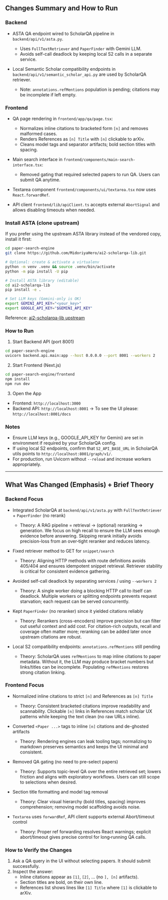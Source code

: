 ## Changes Summary and How to Run

### Backend

- ASTA QA endpoint wired to ScholarQA pipeline in `backend/api/v1/asta.py`.
  - Uses `FullTextRetriever` and `PaperFinder` with Gemini LLM.
  - Avoids self-call deadlock by keeping local S2 calls in a separate service.

- Local Semantic Scholar compatibility endpoints in `backend/api/v1/semantic_scholar_api.py` are used by ScholarQA retriever.
  - Note: `annotations.refMentions` population is pending; citations may be incomplete if left empty.

### Frontend

- QA page rendering in `frontend/app/qa/page.tsx`:
  - Normalizes inline citations to bracketed form `[n]` and removes malformed cases.
  - Renders References as `[n] Title` with `[n]` clickable to arXiv.
  - Cleans model tags and separator artifacts; bold section titles with spacing.

- Main search interface in `frontend/components/main-search-interface.tsx`:
  - Removed gating that required selected papers to run QA. Users can submit QA anytime.

- Textarea component `frontend/components/ui/textarea.tsx` now uses `React.forwardRef`.

- API client `frontend/lib/apiClient.ts` accepts external `AbortSignal` and allows disabling timeouts when needed.

### Install ASTA (clone upstream)

If you prefer using the upstream ASTA library instead of the vendored copy, install it first:

```bash
cd paper-search-engine
git clone https://github.com/MidoriyaHero/ai2-scholarqa-lib.git

# Optional: create & activate a virtualenv
python -m venv .venv && source .venv/bin/activate
python -m pip install -U pip

# Install ASTA library (editable)
cd ai2-scholarqa-lib
pip install -e .

# Set LLM keys (Gemini-only is OK)
export GEMINI_API_KEY="<your_key>"
export GOOGLE_API_KEY="$GEMINI_API_KEY"

```

Reference: [ai2-scholarqa-lib upstream](https://github.com/MidoriyaHero/ai2-scholarqa-lib.git)

### How to Run

1) Start Backend API (port 8001)

```bash
cd paper-search-engine
uvicorn backend.api.main:app --host 0.0.0.0 --port 8001 --workers 2
```

2) Start Frontend (Next.js)

```bash
cd paper-search-engine/frontend
npm install
npm run dev
```

3) Open the App

- Frontend: `http://localhost:3000`
- Backend API: `http://localhost:8001` -> To see the UI please: `http://localhost:8001/docs`

### Notes

- Ensure LLM keys (e.g., GOOGLE_API_KEY for Gemini) are set in environment if required by your ScholarQA config.
- If using local S2 endpoints, confirm that `S2_API_BASE_URL` in ScholarQA utils points to `http://localhost:8001/graph/v1/`.
- For production, run Uvicorn without `--reload` and increase workers appropriately.

---

## What Was Changed (Emphasis) + Brief Theory

### Backend Focus

- Integrated ScholarQA at `backend/api/v1/asta.py` with `FullTextRetriever` + `PaperFinder` (no rerank)
  - Theory: A RAG pipeline = retrieval → (optional) reranking → generation. We focus on high recall to ensure the LLM sees enough evidence before answering. Skipping rerank initially avoids precision-loss from an over‑tight reranker and reduces latency.

- Fixed retriever method to GET for `snippet/search`
  - Theory: Aligning HTTP methods with route definitions avoids 405/404 and ensures idempotent snippet retrieval. Retriever stability is critical for consistent evidence gathering.

- Avoided self-call deadlock by separating services / using `--workers 2`
  - Theory: A single worker doing a blocking HTTP call to itself can deadlock. Multiple workers or splitting endpoints prevents request starvation; each request can be served concurrently.

- Kept `PaperFinder` (no reranker) since it yielded citations reliably
  - Theory: Rerankers (cross-encoders) improve precision but can filter out useful context and add cost. For citation-rich outputs, recall and coverage often matter more; reranking can be added later once upstream citations are robust.

- Local S2 compatibility endpoints: `annotations.refMentions` still pending
  - Theory: ScholarQA uses `refMentions` to map inline citations to paper metadata. Without it, the LLM may produce bracket numbers but links/titles can be incomplete. Populating `refMentions` restores strong citation linking.

### Frontend Focus

- Normalized inline citations to strict `[n]` and References as `[n] Title`
  - Theory: Consistent bracketed citations improve readability and scannability. Clickable `[n]` links in References match scholar UX patterns while keeping the text clean (no raw URLs inline).

- Converted `<Paper ...>` tags to inline `[n]` citations and de-ghosted artifacts
  - Theory: Rendering engines can leak tooling tags; normalizing to markdown preserves semantics and keeps the UI minimal and consistent.

- Removed QA gating (no need to pre-select papers)
  - Theory: Supports topic-level QA over the entire retrieved set; lowers friction and aligns with exploratory workflows. Users can still scope to selections when desired.

- Section title formatting and model tag removal
  - Theory: Clear visual hierarchy (bold titles, spacing) improves comprehension; removing model scaffolding avoids noise.

- `Textarea` uses `forwardRef`, API client supports external Abort/timeout control
  - Theory: Proper ref forwarding resolves React warnings; explicit abort/timeout gives precise control for long‑running QA calls.

### How to Verify the Changes

1) Ask a QA query in the UI without selecting papers. It should submit successfully.
2) Inspect the answer:
   - Inline citations appear as `[1]`, `[2]`, ... (no `], [n]` artifacts).
   - Section titles are bold, on their own line.
   - References list shows lines like `[1] Title` where `[1]` is clickable to arXiv.
